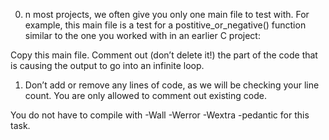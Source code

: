 0. n most projects, we often give you only one main file to test with. For example, this main file is a test for a postitive_or_negative() function similar to the one you worked with in an earlier C project:

Copy this main file. Comment out (don’t delete it!) the part of the code that is causing the output to go into an infinite loop.



1. Don’t add or remove any lines of code, as we will be checking your line count. You are only allowed to comment out existing code.

You do not have to compile with -Wall -Werror -Wextra -pedantic for this task.


